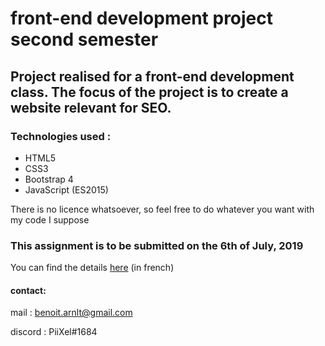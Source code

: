 # front-end development project second semester

## Project realised for a front-end development class. The focus of the project is to create a website relevant for SEO.

### Technologies used : 
+ HTML5
+ CSS3
+ Bootstrap 4
+ JavaScript (ES2015)

There is no licence whatsoever, so feel free to do whatever you want with my code I suppose

### This assignment is to be submitted on the 6th of July, 2019
You can find the details [here](https://codepen.io/AdrienSkoove/pen/wOqGoj) (in french)


#### contact: 
mail : benoit.arnlt@gmail.com

discord : PiiXel#1684
